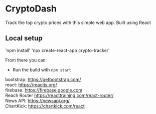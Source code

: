 # CryptoDash
 Track the top crypto prices with this simple web app. Built using React

## Local setup

'npm install'
'npx create-react-app crypto-tracker'

From there you can:

- Run the build with `npm start`

bootstrap: https://getbootstrap.com/ <br> 
react: https://reactjs.org/ <br>
firebase: https://firebase.google.com <br>
Reach Router https://reacttraining.com/react-router/ <br>
News API: https://newsapi.org/ <br>
ChartKick: https://chartkick.com/react <br>



